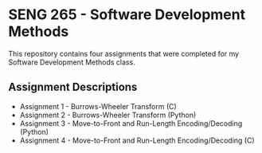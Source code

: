 # SENG 265 - Software Development Methods
This repository contains four assignments that were completed for my Software Development Methods class.

## Assignment Descriptions
* Assignment 1 - Burrows-Wheeler Transform (C)
* Assignment 2 - Burrows-Wheeler Transform (Python)
* Assignment 3 - Move-to-Front and Run-Length Encoding/Decoding (Python)
* Assignment 4 - Move-to-Front and Run-Length Encoding/Decoding (C)
